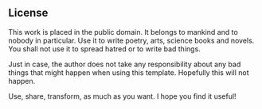 License
-------

This work is placed in the public domain. It belongs to mankind and to
nobody in particular. Use it to write poetry, arts, science books and
novels. You shall not use it to spread hatred or to write bad things.

Just in case, the author does not take any responsibility about any bad 
things that might happen when using this template. Hopefully this will 
not happen.

Use, share, transform, as much as you want. I hope you find it useful!
